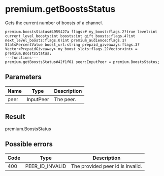 # premium.getBoostsStatus
Gets the current number of boosts of a channel.

```
premium.boostsStatus#4959427a flags:# my_boost:flags.2?true level:int current_level_boosts:int boosts:int gift_boosts:flags.4?int next_level_boosts:flags.0?int premium_audience:flags.1?StatsPercentValue boost_url:string prepaid_giveaways:flags.3?Vector<PrepaidGiveaway> my_boost_slots:flags.2?Vector<int> = premium.BoostsStatus;
---functions---
premium.getBoostsStatus#42f1f61 peer:InputPeer = premium.BoostsStatus;
```

## Parameters
| Name | Type | Description |
| ---- | :----: | ----------- |
| peer | InputPeer | The peer. |


## Result
premium.BoostsStatus

## Possible errors
| Code | Type | Description |
| ---- | :----: | ----------- |
| 400 | PEER_ID_INVALID | The provided peer id is invalid. |

